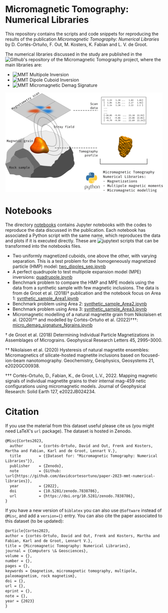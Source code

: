 # Micromagnetic Tomography: Numerical Libraries

This repository contains the scripts and code snippets for reproducing the
results of the publication *Micromagnetic Tomography: Numerical Libraries* by
D. Cortés-Ortuño, F. Out, M. Kosters, K. Fabian and L. V. de Groot.

The numerical libraries discussed in the study are published in the 
![Github's repository of the Micromagnetic Tomography project](https://github.com/Micromagnetic-Tomography), where
the main libraries are:

- ![MMT Multipole Inversion](https://github.com/Micromagnetic-Tomography/mmt_multipole_inversion)
- ![MMT Dipole Cuboid Inversion](https://github.com/Micromagnetic-Tomography/mmt_dipole_cuboid_inversion)
- ![MMT Micromagnetic Demag Signature](https://github.com/Micromagnetic-Tomography/mmt_micromagnetic_demag_signature)

![](imgs/presentation.png)

# Notebooks

The directory [notebooks](notebooks/) contains Jupyter notebooks with the codes
to reproduce the data discussed in the publication. Each notebook has
associated a Python script with the same name, which reproduces the data and
plots if it is executed directly. These are
![jupytext](https://github.com/mwouts/jupytext) scripts that can be transformed
into the notebooks files.

- Two uniformly magnetized cuboids, one above the other, with varying separation. This is a test problem for the homogeneously magnetized particle (HMP) model: [two_dipoles_sep.ipynb](notebooks/two_dipoles_sep.ipynb)
- A perfect quadrupole to test multipole expansion model (MPE) inversions: [quadrupole.ipynb](notebooks/quadrupole.ipynb)
- Benchmark problem to compare the HMP and MPE models using the data from a synthetic sample with few magnetic inclusions. The data is from de Groot et al. (2018)† publication and the notebook focus on Area 1: [synthetic_sample_Area1.ipynb](notebooks/synthetic_sample_Area1.ipynb)
- Benchmark problem using Area 2: [synthetic_sample_Area2.ipynb](notebooks/synthetic_sample_Area2.ipynb)
- Benchmark problem using Area 3: [synthetic_sample_Area3.ipynb](notebooks/synthetic_sample_Area3.ipynb)
- Micromagnetic modelling of a natural magnetite grain from Nikolaisen et al. (2020)†† and modelled by Cortés-Ortuño et al. (2022)†††: [micro_demag_signature_Ngrains.ipynb](notebooks/micro_demag_signature_Ngrains.ipynb)

† de Groot et al. (2018) Determining Individual Particle Magnetizations in Assemblages of Micrograins. Geophysical Research Letters 45, 2995–3000.

†† Nikolaisen et al. (2020) Hysteresis of natural magnetite ensembles: Micromagnetics of silicate-hosted magnetite inclusions based on focused-ion-beam nanotomography. Geochemistry, Geophysics, Geosystems 21, e2020GC00938.

††† Cortés-Ortuño, D., Fabian, K., de Groot, L.V., 2022. Mapping magnetic signals of individual magnetite grains to their internal mag-459 netic configurations using micromagnetic models. Journal of Geophysical Research: Solid Earth 127, e2022JB024234.

# Citation

If you use the material from this dataset useful please cite us (you might need
LaTeX's `url` package). The dataset is hosted in Zenodo.

    @Misc{Cortes2023,
      author       = {cortés-Ortuño, David and Out, Frenk and Kosters, Martha and Fabian, Karl and de Groot, Lennart V.},
      title        = {{Dataset for: "Micromagnetic Tomography: Numerical Libraries"}},
      publisher    = {Zenodo},
      note         = {Github: \url{https://github.com/davidcortesortuno/paper-2023-mmt-numerical-libraries}},
      year         = {2022},
      doi          = {10.5281/zenodo.7838786},
      url          = {https://doi.org/10.5281/zenodo.7838786},
    }

If you have a new version of `biblatex` you can also use `@Software` instead of 
`@Misc`, and add a `version={}` entry. You can also cite the paper associated 
to this dataset (to be updated):


    @article{Cortes2023,
    author = {cortés-Ortuño, David and Out, Frenk and Kosters, Martha and Fabian, Karl and de Groot, Lennart V.},
    title = {Micromagnetic Tomography: Numerical Libraries},
    journal = {Computers \& Geosciences},
    volume = {},
    number = {},
    pages = {},
    keywords = {magnetism, micromagnetic tomography, multipole, paleomagnetism, rock magnetism},
    doi = {},
    url = {},
    eprint = {},
    note = {},
    year = {2023}
    }
